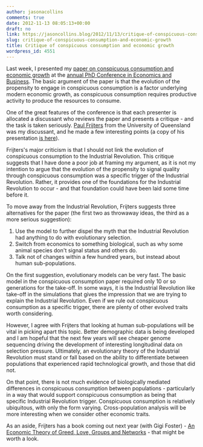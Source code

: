 ```yaml
---
author: jasonacollins
comments: true
date: 2012-11-13 08:05:13+00:00
draft: no
link: https://jasoncollins.blog/2012/11/13/critique-of-conspicuous-consumption-and-economic-growth/
slug: critique-of-conspicuous-consumption-and-economic-growth
title: Critique of conspicuous consumption and economic growth
wordpress_id: 4551
---
```


Last week, I presented my [paper on conspicuous consumption and economic growth](https://jasoncollins.blog/2012/08/sexual-selection-conspicuous-consumption-and-economic-growth/) at the [annual PhD Conference in Economics and Business](http://www.business.uwa.edu.au/research/conferences/phd). The basic argument of the paper is that the evolution of the propensity to engage in conspicuous consumption is a factor underlying modern economic growth, as conspicuous consumption requires productive activity to produce the resources to consume.

One of the great features of the conference is that each presenter is allocated a discussant who reviews the paper and presents a critique - and the task is taken seriously. [Paul Frijters](https://twitter.com/FrijtersPaul) from the University of Queensland was my discussant, and he made a few interesting points (a copy of his presentation [is here](https://jasonallancollins.files.wordpress.com/2012/11/phd-conference-2012-discussant-uwa.pdf)).

Frijters's major criticism is that I should not link the evolution of conspicuous consumption to the Industrial Revolution. This critique suggests that I have done a poor job at framing my argument, as it is not my intention to argue that the evolution of the propensity to signal quality through conspicuous consumption was a specific trigger of the Industrial Revolution. Rather, it provides one of the foundations for the Industrial Revolution to occur - and that foundation could have been laid some time before it.

To move away from the Industrial Revolution, Frijters suggests three alternatives for the paper (the first two as throwaway ideas, the third as a more serious suggestion):
1. Use the model to further dispel the myth that the Industrial Revolution had anything to do with evolutionary selection.
2. Switch from economics to something biological, such as why some animal species don't signal status and others do.
3. Talk not of changes within a few hundred years, but instead about human sub-populations.

On the first suggestion, evolutionary models can be very fast. The basic model in the conspicuous consumption paper required only 10 or so generations for the take-off. In some ways, it is the Industrial Revolution like take-off in the simulations that gives the impression that we are trying to explain the Industrial Revolution. Even if we rule out conspicuous consumption as a specific trigger, there are plenty of other evolved traits worth considering.

However, I agree with Frijters that looking at human sub-populations will be vital in picking apart this topic. Better demographic data is being developed and I am hopeful that the next few years will see cheaper genome sequencing driving the development of interesting longitudinal data on selection pressure. Ultimately, an evolutionary theory of the Industrial Revolution must stand or fall based on the ability to differentiate between populations that experienced rapid technological growth, and those that did not.

On that point, there is not much evidence of biologically mediated differences in conspicuous consumption between populations - particularly in a way that would support conspicuous consumption as being that specific Industrial Revolution trigger. Conspicuous consumption is relatively ubiquitous, with only the form varying. Cross-population analysis will be more interesting when we consider other economic traits.

As an aside, Frijters has a book coming out next year (with Gigi Foster) - [An Economic Theory of Greed, Love, Groups and Networks](http://paulfrijters.com/books/an-economic-theory-of-greed-love-groups-and-networks/) - that might be worth a look.
